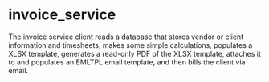 # invoice_service
The invoice service client reads a database that stores vendor or client information and timesheets, makes some simple calculations,  populates a XLSX template, generates a read-only PDF of the XLSX template, attaches it to and populates an EMLTPL email template, and then bills the client via email.
